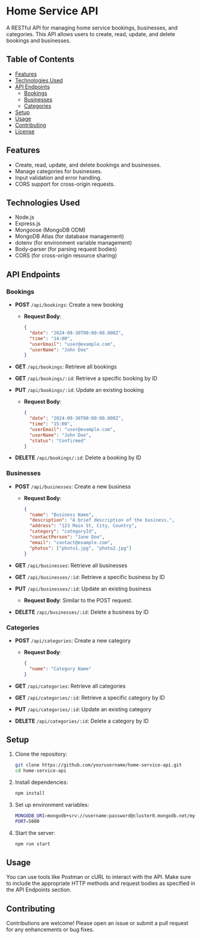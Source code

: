 # Home Service API

A RESTful API for managing home service bookings, businesses, and categories. This API allows users to create, read, update, and delete bookings and businesses.

## Table of Contents

- [Features](#features)
- [Technologies Used](#technologies-used)
- [API Endpoints](#api-endpoints)
    - [Bookings](#bookings)
    - [Businesses](#businesses)
    - [Categories](#categories)
- [Setup](#setup)
- [Usage](#usage)
- [Contributing](#contributing)
- [License](#license)

## Features

- Create, read, update, and delete bookings and businesses.
- Manage categories for businesses.
- Input validation and error handling.
- CORS support for cross-origin requests.

## Technologies Used

- Node.js
- Express.js
- Mongoose (MongoDB ODM)
- MongoDB Atlas (for database management)
- dotenv (for environment variable management)
- Body-parser (for parsing request bodies)
- CORS (for cross-origin resource sharing)

## API Endpoints

### Bookings

- **POST** `/api/bookings`: Create a new booking
    - **Request Body**:
      ```json
      {
        "date": "2024-09-30T00:00:00.000Z",
        "time": "14:00",
        "userEmail": "user@example.com",
        "userName": "John Doe"
      }
      ```

- **GET** `/api/bookings`: Retrieve all bookings

- **GET** `/api/bookings/:id`: Retrieve a specific booking by ID

- **PUT** `/api/bookings/:id`: Update an existing booking
    - **Request Body**:
      ```json
      {
        "date": "2024-09-30T00:00:00.000Z",
        "time": "15:00",
        "userEmail": "user@example.com",
        "userName": "John Doe",
        "status": "Confirmed"
      }
      ```

- **DELETE** `/api/bookings/:id`: Delete a booking by ID

### Businesses

- **POST** `/api/businesses`: Create a new business
    - **Request Body**:
      ```json
      {
        "name": "Business Name",
        "description": "A brief description of the business.",
        "address": "123 Main St, City, Country",
        "category": "categoryId",
        "contactPerson": "Jane Doe",
        "email": "contact@example.com",
        "photos": ["photo1.jpg", "photo2.jpg"]
      }
      ```

- **GET** `/api/businesses`: Retrieve all businesses

- **GET** `/api/businesses/:id`: Retrieve a specific business by ID

- **PUT** `/api/businesses/:id`: Update an existing business
    - **Request Body**: Similar to the POST request.

- **DELETE** `/api/businesses/:id`: Delete a business by ID

### Categories

- **POST** `/api/categories`: Create a new category
    - **Request Body**:
      ```json
      {
        "name": "Category Name"
      }
      ```

- **GET** `/api/categories`: Retrieve all categories

- **GET** `/api/categories/:id`: Retrieve a specific category by ID

- **PUT** `/api/categories/:id`: Update an existing category

- **DELETE** `/api/categories/:id`: Delete a category by ID

## Setup

1. Clone the repository:
   ```bash
   git clone https://github.com/yourusername/home-service-api.git
   cd home-service-api

2. Install dependencies:
   ```bash
   npm install

3. Set up environment variables:
   ```bash
   MONGODB_URI=mongodb+srv://username:password@cluster0.mongodb.net/mydatabase?retryWrites=true&w=majority
   PORT=5000


4. Start the server:
   ```bash
   npm run start

## Usage
You can use tools like Postman or cURL to interact with the API. Make sure to include the appropriate HTTP methods and request bodies as specified in the API Endpoints section.

## Contributing
Contributions are welcome! Please open an issue or submit a pull request for any enhancements or bug fixes.
